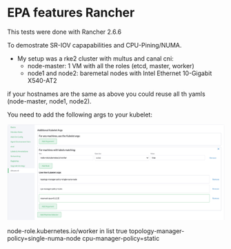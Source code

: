 # EPA features Rancher

This tests were done with Rancher 2.6.6

To demostrate SR-IOV capapabilities and CPU-Pining/NUMA.

- My setup was a rke2 cluster with multus and canal cni:
     - node-master: 1 VM with all the roles (etcd, master, worker)
     - node1 and node2: baremetal nodes with Intel Ethernet 10-Gigabit X540-AT2

if your hostnames are the same as above you could reuse all th yamls (node-master, node1, node2).

You need to add the following args to your kubelet:

![rancher-kubelet-args](kubelet-args.png)

node-role.kubernetes.io/worker in list true
topology-manager-policy=single-numa-node
cpu-manager-policy=static


